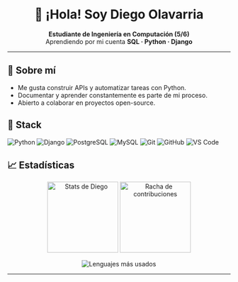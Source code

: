 <div align="center">

# 👋 ¡Hola! Soy **Diego Olavarria**
**Estudiante de Ingeniería en Computación (5/6)**  
Aprendiendo por mi cuenta **SQL · Python · Django**



</div>

---

## 🚀 Sobre mí
- Me gusta construir APIs y automatizar tareas con Python.
- Documentar y aprender constantemente es parte de mi proceso.
- Abierto a colaborar en proyectos open-source.



## 🧰 Stack
![Python](https://img.shields.io/badge/Python-3776AB?logo=python&logoColor=white)
![Django](https://img.shields.io/badge/Django-092E20?logo=django&logoColor=white)
![PostgreSQL](https://img.shields.io/badge/PostgreSQL-4169E1?logo=postgresql&logoColor=white)
![MySQL](https://img.shields.io/badge/MySQL-4479A1?logo=mysql&logoColor=white)
![Git](https://img.shields.io/badge/Git-F05032?logo=git&logoColor=white)
![GitHub](https://img.shields.io/badge/GitHub-181717?logo=github&logoColor=white)
![VS Code](https://img.shields.io/badge/VS%20Code-007ACC?logo=visualstudiocode&logoColor=white)




## 📈 Estadísticas
<p align="center">
  <img src="https://github-readme-stats.vercel.app/api?username=DOLAVARRIA&theme=gruvbox&show_icons=true&hide_border=false&count_private=true&include_all_commits=true" height="160" alt="Stats de Diego" />
  <img src="https://github-readme-streak-stats.herokuapp.com/?user=DOLAVARRIA&theme=gruvbox&hide_border=false" height="160" alt="Racha de contribuciones" />
</p>

<p align="center">
  <img src="https://github-readme-stats.vercel.app/api/top-langs/?username=DOLAVARRIA&theme=gruvbox&show_icons=true&hide_border=false&layout=compact&langs_count=8&card_width=500" alt="Lenguajes más usados" />
</p>

---


